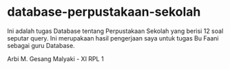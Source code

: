 # database-perpustakaan-sekolah
Ini adalah tugas Database tentang Perpustakaan Sekolah yang berisi 12 soal seputar query. Ini merupakaan hasil pengerjaan saya untuk tugas Bu Faani sebagai guru Database.  

Arbi M. Gesang Malyaki - XI RPL 1
